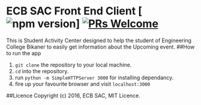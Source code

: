 # ECB SAC Front End Client [![npm version](https://img.shields.io/npm/v/react.svg?style=flat)] [![PRs Welcome](https://img.shields.io/badge/PRs-welcome-brightgreen.svg)]()
This is Student Activity Center designed to help the student of Engineering College Bikaner to easily get information about the Upcoming event.
##How to run the app
1. `git clone` the repository to your local machine.
2. `cd` into the repository.
3. run `python -m SimpleHTTPServer 3000` for installing dependancy.
4. fire up your favourite browser and visit `localhost:3000`

##Licence
Copyright (c) 2016, ECB SAC, MIT Licence.
